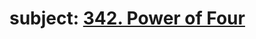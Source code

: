 # subject: <a href="https://leetcode.com/problems/power-of-four/description/">342. Power of Four</a>

